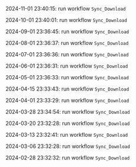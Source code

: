 2024-11-01 23:40:15: run workflow `Sync_Download` 

2024-10-01 23:40:01: run workflow `Sync_Download` 

2024-09-01 23:36:45: run workflow `Sync_Download` 

2024-08-01 23:36:37: run workflow `Sync_Download` 

2024-07-01 23:36:36: run workflow `Sync_Download` 

2024-06-01 23:36:31: run workflow `Sync_Download` 

2024-05-01 23:36:33: run workflow `Sync_Download` 

2024-04-15 23:33:43: run workflow `Sync_Download` 

2024-04-01 23:33:29: run workflow `Sync_Download` 

2024-03-28 23:34:54: run workflow `Sync_Download` 

2024-03-20 23:32:28: run workflow `Sync_Download` 

2024-03-13 23:32:41: run workflow `Sync_Download` 

2024-03-06 23:32:28: run workflow `Sync_Download` 

2024-02-28 23:32:32: run workflow `Sync_Download` 


